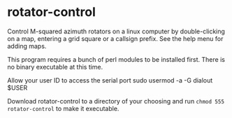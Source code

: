 rotator-control
===============

Control M-squared azimuth rotators on a linux computer by double-clicking on
a map, entering a grid square or a callsign prefix.  See the help menu for
adding maps.

This program requires a bunch of perl modules to be installed first.  There
is no binary executable at this time.

Allow your user ID to access the serial port
sudo usermod -a -G dialout $USER

Download rotator-control to a directory of your choosing and run
`chmod 555 rotator-control` to make it executable.
